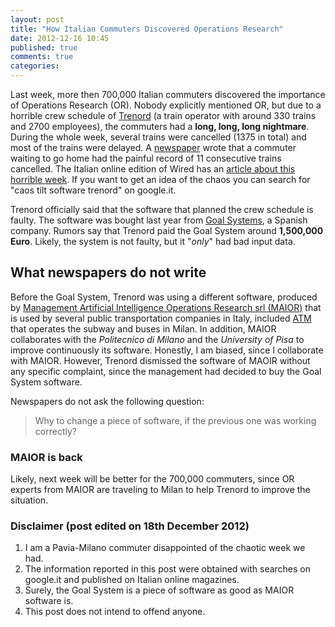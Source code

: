 ```yaml
---
layout: post
title: "How Italian Commuters Discovered Operations Research"
date: 2012-12-16 10:45
published: true
comments: true
categories: 
---
```


Last week, more then 700,000 Italian commuters discovered the importance of Operations Research (OR).
Nobody explicitly mentioned OR, 
but due to a horrible crew schedule of [Trenord](http://www.trenord.it) 
(a train operator with around 330 trains and 2700 employees),
the commuters had a **long, long, long nightmare**. 
During the whole week, several trains were cancelled (1375 in total) and most of the trains were delayed.
A [newspaper](http://milano.corriere.it/milano/notizie/cronaca/12_dicembre_11/treni-cronaca-caos-episodi-2113111724378.shtml) wrote that a commuter waiting to go home had the painful record of 11 consecutive trains cancelled.
The Italian online edition of Wired has an [article about this horrible week](http://daily.wired.it/news/tech/2012/12/13/trenord-treni-software-caos-85247.html). 
If you want to get an idea of the chaos you can search for "caos tilt software trenord" on google.it.

Trenord officially said that the software that planned the crew schedule is faulty. 
The software was bought last year from [Goal Systems](http://www.goalsystems.com), a Spanish company.
Rumors say that Trenord paid the Goal System around **1,500,000 Euro**.
Likely, the system is not faulty, but it "_only_" had bad input data.

## What newspapers do not write

Before the Goal System, Trenord was using a different software, produced by
[Management Artificial Intelligence Operations Research srl (MAIOR)](http://www.maior.it)
that is used by several public transportation companies in Italy,
included [ATM](http://www.atm.it) that operates the subway and buses in Milan.
In addition, MAIOR collaborates with the _Politecnico di Milano_ and the _University of Pisa_
to improve continuously its software.
Honestly, I am biased, since I collaborate with MAIOR. 
However, Trenord dismissed the software of MAOIR
without any specific complaint, since the management had decided to buy the Goal System software.

Newspapers do not ask the following question:

> Why to change a piece of software, if the previous one was working correctly?

### MAIOR is back
Likely, next week will be better for the 700,000 commuters,
since OR experts from MAIOR are traveling to Milan to 
help Trenord to improve the situation.

### Disclaimer (post edited on 18th December 2012)
1. I am a Pavia-Milano commuter disappointed of the chaotic week we had.
2. The information reported in this post were obtained with searches on google.it and published on Italian online magazines.
3. Surely, the Goal System is a piece of software as good as MAIOR software is.
4. This post does not intend to offend anyone. 
